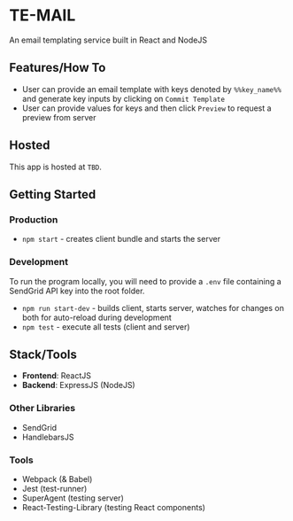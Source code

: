 # TE-MAIL

An email templating service built in React and NodeJS

## Features/How To

- User can provide an email template with keys denoted by `%%key_name%%` and generate key inputs by clicking on `Commit Template`
- User can provide values for keys and then click `Preview` to request a preview from server

## Hosted

This app is hosted at `TBD`.

## Getting Started

### Production

- `npm start` - creates client bundle and starts the server

### Development

To run the program locally, you will need to provide a `.env` file containing a SendGrid API key into the root folder.

- `npm run start-dev` - builds client, starts server, watches for changes on both for auto-reload during development
- `npm test` - execute all tests (client and server)

## Stack/Tools

- **Frontend**: ReactJS
- **Backend**: ExpressJS (NodeJS)

### Other Libraries

- SendGrid
- HandlebarsJS

### Tools

- Webpack (& Babel)
- Jest (test-runner)
- SuperAgent (testing server)
- React-Testing-Library (testing React components)
